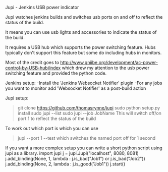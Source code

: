 Jupi - Jenkins USB power indicator

Jupi watches jenkins builds and switches usb ports on and off
to reflect the status of the build.

It means you can use usb lights and accessories to indicate the status of the build.

It requires a USB hub which supports the power switching feature.
Hubs typically don't support this feature but some do including hubs in monitors.


Most of the credit goes to 
  http://www.gniibe.org/development/ac-power-control-by-USB-hub/index
 which drew my attention to the usb power switching feature and provided the python code.


Jenkins setup:
  -Install the 'Jenkins Websocket Notifier' plugin
  -For any jobs you want to monitor add 'Websocket Notifier' as a post-build action

Jupi setup:
  > git clone https://github.com/thomasrynne/jupi
  > sudo python setup.py install
  > sudo jupi --list
  > sudo jupi --job JobName
This will switch off/on port 1 to reflect the status of the build

To work out which port is which you can use
  > jupi --port 1 --test
which switches the named port off for 1 second

If you want a more complex setup you can write a short python script using jupi as a library.
    import jupi
    j = jupi.Jupi("localhost", 8080, 8081)
    j.add_binding(None, 1, lambda : j.is_bad("Job1") or j.is_bad("Job2"))
    j.add_binding(None, 2, lambda : j.is_good("Job1"))
    j.start()


